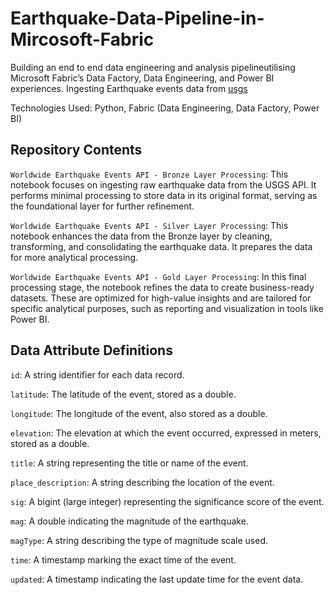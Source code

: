 # Earthquake-Data-Pipeline-in-Mircosoft-Fabric
Building an end to end data engineering and analysis pipelineutilising Microsoft Fabric’s Data Factory, Data Engineering, and Power BI experiences. 
Ingesting Earthquake events data from [usgs](https://earthquake.usgs.gov/)

Technologies Used: Python, Fabric (Data Engineering, Data Factory, Power BI)

## Repository Contents
`Worldwide Earthquake Events API - Bronze Layer Processing`: This notebook focuses on ingesting raw earthquake data from the USGS API. It performs minimal processing to store data in its original format, serving as the foundational layer for further refinement.

`Worldwide Earthquake Events API - Silver Layer Processing`: This notebook enhances the data from the Bronze layer by cleaning, transforming, and consolidating the earthquake data. It prepares the data for more analytical processing.

`Worldwide Earthquake Events API - Gold Layer Processing`: In this final processing stage, the notebook refines the data to create business-ready datasets. These are optimized for high-value insights and are tailored for specific analytical purposes, such as reporting and visualization in tools like Power BI.

## Data Attribute Definitions
`id`: A string identifier for each data record.

`latitude`: The latitude of the event, stored as a double.

`longitude`: The longitude of the event, also stored as a double.

`elevation`: The elevation at which the event occurred, expressed in meters, stored as a double.

`title`: A string representing the title or name of the event.

`place_description`: A string describing the location of the event.

`sig`: A bigint (large integer) representing the significance score of the event.

`mag`: A double indicating the magnitude of the earthquake.

`magType`: A string describing the type of magnitude scale used.

`time`: A timestamp marking the exact time of the event.

`updated`: A timestamp indicating the last update time for the event data.
